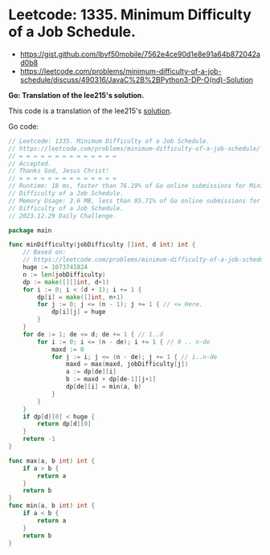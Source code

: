 # Leetcode: 1335. Minimum Difficulty of a Job Schedule.

- https://gist.github.com/lbvf50mobile/7562e4ce90d1e8e91a64b872042ad0b8
- https://leetcode.com/problems/minimum-difficulty-of-a-job-schedule/discuss/490316/JavaC%2B%2BPython3-DP-O(nd)-Solution

**Go: Translation of the lee215's solution.**

This code is a translation of the lee215's [solution](https://leetcode.com/problems/minimum-difficulty-of-a-job-schedule/discuss/490316/JavaC%2B%2BPython3-DP-O(nd)-Solution).

Go code:
```Go
// Leetcode: 1335. Minimum Difficulty of a Job Schedule.
// https://leetcode.com/problems/minimum-difficulty-of-a-job-schedule/
// = = = = = = = = = = = = = =
// Accepted.
// Thanks God, Jesus Christ!
// = = = = = = = = = = = = = =
// Runtime: 18 ms, faster than 76.19% of Go online submissions for Minimum
// Difficulty of a Job Schedule.
// Memory Usage: 2.6 MB, less than 85.71% of Go online submissions for Minimum
// Difficulty of a Job Schedule.
// 2023.12.29 Daily Challenge.

package main

func minDifficulty(jobDifficulty []int, d int) int {
	// Based on:
	// https://leetcode.com/problems/minimum-difficulty-of-a-job-schedule/discuss/490316/JavaC%2B%2BPython3-DP-O(nd)-Solution
	huge := 1073741824
	n := len(jobDifficulty)
	dp := make([][]int, d+1)
	for i := 0; i < (d + 1); i += 1 {
		dp[i] = make([]int, n+1)
		for j := 0; j <= (n - 1); j += 1 { // <= Here.
			dp[i][j] = huge
		}
	}
	for de := 1; de <= d; de += 1 { // 1..d
		for i := 0; i <= (n - de); i += 1 { // 0 .. n-de
			maxd := 0
			for j := i; j <= (n - de); j += 1 { // i..n-de
				maxd = max(maxd, jobDifficulty[j])
				a := dp[de][i]
				b := maxd + dp[de-1][j+1]
				dp[de][i] = min(a, b)
			}
		}
	}
	if dp[d][0] < huge {
		return dp[d][0]
	}
	return -1
}

func max(a, b int) int {
	if a > b {
		return a
	}
	return b
}
func min(a, b int) int {
	if a < b {
		return a
	}
	return b
}
```
